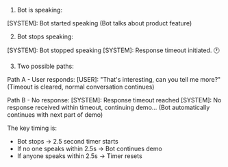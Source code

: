 1. Bot is speaking:

[SYSTEM]: Bot started speaking
(Bot talks about product feature)

2. Bot stops speaking:

[SYSTEM]: Bot stopped speaking
[SYSTEM]: Response timeout initiated. 🕐

3. Two possible paths:

Path A - User responds:
[USER]: "That's interesting, can you tell me more?"
(Timeout is cleared, normal conversation continues)

Path B - No response:
[SYSTEM]: Response timeout reached
[SYSTEM]: No response received within timeout, continuing demo...
(Bot automatically continues with next part of demo)

The key timing is:

- Bot stops → 2.5 second timer starts
- If no one speaks within 2.5s → Bot continues demo
- If anyone speaks within 2.5s → Timer resets
